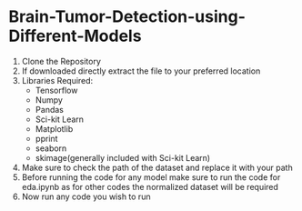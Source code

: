 # Brain-Tumor-Detection-using-Different-Models

1. Clone the Repository<br />
2. If downloaded directly extract the file to your preferred location<br />
3. Libraries Required:<br />
      - Tensorflow<br />
      - Numpy<br />
      - Pandas<br />
      - Sci-kit Learn<br />
      - Matplotlib<br />
      - pprint<br />
      - seaborn<br />
      - skimage(generally included with Sci-kit Learn)<br />
4. Make sure to check the path of the dataset and replace it with your path<br />
5. Before running the code for any model make sure to run the code for eda.ipynb as for other codes the normalized dataset will be required<br />
6. Now run any code you wish to run<br />
